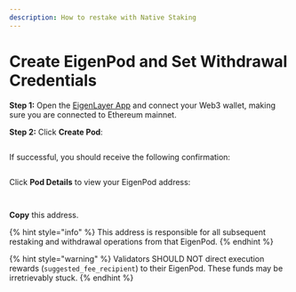 ```yaml
---
description: How to restake with Native Staking
---
```


# Create EigenPod and Set Withdrawal Credentials

**Step 1:** Open the [EigenLayer App](http://app.eigenlayer.xyz/) and connect your Web3 wallet, making sure you are connected to Ethereum mainnet.



**Step 2:** Click **Create Pod**:

<figure><img src="../../../../.gitbook/assets/Screen Shot 2023-06-14 at 12.02.49 PM.jpeg" alt=""/><figcaption></figcaption></figure>

If successful, you should receive the following confirmation:

<figure><img src="../../../../.gitbook/assets/Screen Shot 2023-06-14 at 12.02.57 PM.jpeg" alt=""/><figcaption></figcaption></figure>

Click **Pod Details** to view your EigenPod address:

<figure><img src="../../../../.gitbook/assets/Screen Shot 2023-06-14 at 12.03.34 PM.jpeg" alt=""/><figcaption></figcaption></figure>

<figure><img src="../../../../.gitbook/assets/Screen Shot 2023-06-14 at 12.07.05 PM.jpeg" alt=""/><figcaption></figcaption></figure>

**Copy** this address.

{% hint style="info" %}
This address is responsible for all subsequent restaking and withdrawal operations from that EigenPod.
{% endhint %}

{% hint style="warning" %}
Validators SHOULD NOT direct execution rewards (`suggested_fee_recipient`) to their EigenPod. These funds may be irretrievably stuck.
{% endhint %}
